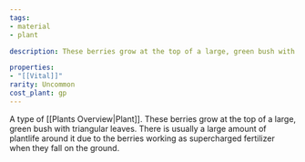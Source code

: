 ```yaml
---
tags:
- material
- plant

description: These berries grow at the top of a large, green bush with triangular leaves. There is usually a large amount of plantlife around it due to the berries working as supercharged fertilizer when they fall on the ground.

properties:
- "[[Vital]]"
rarity: Uncommon
cost_plant: gp
---
```

A type of [[Plants Overview|Plant]]. These berries grow at the top of a large, green bush with triangular leaves. There is usually a large amount of plantlife around it due to the berries working as supercharged fertilizer when they fall on the ground.